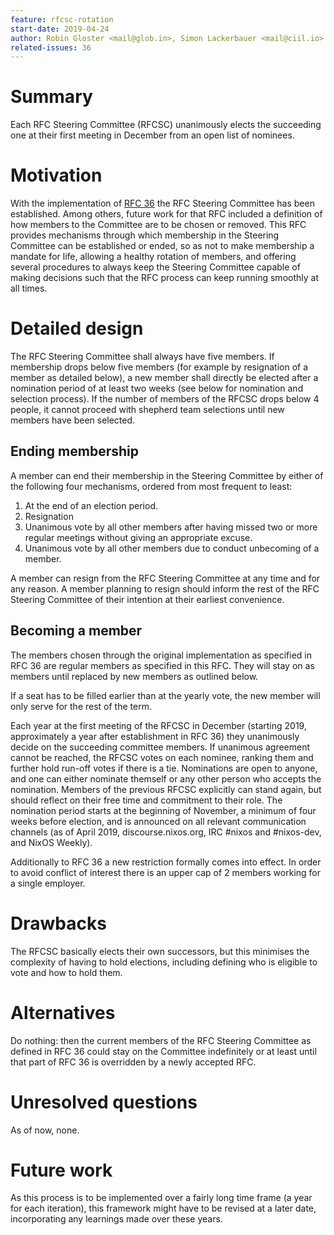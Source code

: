 ```yaml
---
feature: rfcsc-rotation
start-date: 2019-04-24
author: Robin Gloster <mail@glob.in>, Simon Lackerbauer <mail@ciil.io>
related-issues: 36
---
```


# Summary
[summary]: #summary

Each RFC Steering Committee (RFCSC) unanimously elects the succeeding one at
their first meeting in December from an open list of nominees.

# Motivation
[motivation]: #motivation

With the implementation of [RFC
36](https://github.com/NixOS/rfcs/blob/master/rfcs/0036-rfc-process-team-amendment.md)
the RFC Steering Committee has been established. Among others, future work for
that RFC included a definition of how members to the Committee are to be chosen
or removed. This RFC provides mechanisms through which membership in the
Steering Committee can be established or ended, so as not to make membership a
mandate for life, allowing a healthy rotation of members, and offering several
procedures to always keep the Steering Committee capable of making decisions
such that the RFC process can keep running smoothly at all times.

# Detailed design
[design]: #detailed-design

The RFC Steering Committee shall always have five members. If membership drops
below five members (for example by resignation of a member as detailed below), a
new member shall directly be elected after a nomination period of at least two
weeks (see below for nomination and selection process). If the number of
members of the RFCSC drops below 4 people, it cannot proceed with shepherd team
selections until new members have been selected.

## Ending membership
A member can end their membership in the Steering
Committee by either of the following four mechanisms, ordered from most
frequent to least:

1. At the end of an election period.
2. Resignation
3. Unanimous vote by all other members after having missed two or more regular
   meetings without giving an appropriate excuse.
4. Unanimous vote by all other members due to conduct unbecoming of a member.

A member can resign from the RFC Steering Committee at any time and for any
reason. A member planning to resign should inform the rest of the RFC
Steering Committee of their intention at their earliest convenience.

## Becoming a member
The members chosen through the original implementation as
specified in RFC 36 are regular members as specified in this RFC. They will
stay on as members until replaced by new members as outlined below.

If a seat has to be filled earlier than at the yearly vote, the new member will
only serve for the rest of the term.

Each year at the first meeting of the RFCSC in December (starting 2019,
approximately a year after establishment in RFC 36) they unanimously decide on
the succeeding committee members. If unanimous agreement cannot be reached, the
RFCSC votes on each nominee, ranking them and further hold run-off votes if
there is a tie. Nominations are open to anyone, and one can either nominate
themself or any other person who accepts the nomination. Members of the
previous RFCSC explicitly can stand again, but should reflect on their free
time and commitment to their role. The nomination period starts at the
beginning of November, a minimum of four weeks before election, and is
announced on all relevant communication channels (as of April 2019,
discourse.nixos.org, IRC #nixos and #nixos-dev, and NixOS Weekly).

Additionally to RFC 36 a new restriction formally comes into effect. In order
to avoid conflict of interest there is an upper cap of 2 members working for a
single employer.

# Drawbacks
[drawbacks]: #drawbacks

The RFCSC basically elects their own successors, but this minimises the
complexity of having to hold elections, including defining who is eligible to
vote and how to hold them.

# Alternatives
[alternatives]: #alternatives

Do nothing: then the current members of the RFC Steering Committee as defined
in RFC 36 could stay on the Committee indefinitely or at least until that part
of RFC 36 is overridden by a newly accepted RFC.

# Unresolved questions
[unresolved]: #unresolved-questions

As of now, none.

# Future work
[future]: #future-work

As this process is to be implemented over a fairly long time frame (a year for
each iteration), this framework might have to be revised at a later date,
incorporating any learnings made over these years.
